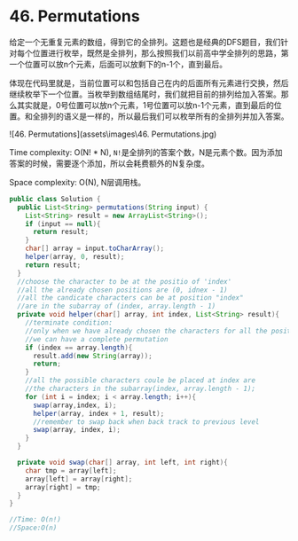 # 46. Permutations

给定一个无重复元素的数组，得到它的全排列。这题也是经典的DFS题目，我们针对每个位置进行枚举，既然是全排列，那么按照我们以前高中学全排列的思路，第一个位置可以放n个元素，后面可以放剩下的n-1个，直到最后。

体现在代码里就是，当前位置可以和包括自己在内的后面所有元素进行交换，然后继续枚举下一个位置。当枚举到数组结尾时，我们就把目前的排列给加入答案。那么其实就是，0号位置可以放n个元素，1号位置可以放n-1个元素，直到最后的位置。和全排列的语义是一样的，所以最后我们可以枚举所有的全排列并加入答案。

![46. Permutations](assets\images\46. Permutations.jpg)

Time complexity: O(N! * N), `N!`是全排列的答案个数，N是元素个数。因为添加答案的时候，需要逐个添加，所以会耗费额外的N复杂度。

Space complexity: O(N), N层调用栈。

```java
public class Solution {
  public List<String> permutations(String input) {
    List<String> result = new ArrayList<String>();
    if (input == null){
      return result;
    }
    char[] array = input.toCharArray();
    helper(array, 0, result);
    return result;
  }
  //choose the character to be at the positio of 'index'
  //all the already chosen positions are (0, idnex - 1)
  //all the candicate characters can be at position "index"
  //are in the subarray of (index, array.length - 1)
  private void helper(char[] array, int index, List<String> result){
    //terminate condition:
    //only when we have already chosen the characters for all the position
    //we can have a complete permutation
    if (index == array.length){
      result.add(new String(array));
      return;
    }
    //all the possible characters coule be placed at index are
    //the characters in the subarray(index, array.length - 1);
    for (int i = index; i < array.length; i++){
      swap(array,index, i);
      helper(array, index + 1, result);
      //remember to swap back when back track to previous level
      swap(array, index, i);
    }
  }

  private void swap(char[] array, int left, int right){
    char tmp = array[left];
    array[left] = array[right];
    array[right] = tmp;
  }
}

//Time: O(n!)
//Space:O(n)

```
